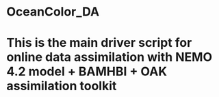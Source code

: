 # OceanColor_DA
# This is the main driver script for online data assimilation with NEMO 4.2 model + BAMHBI + OAK assimilation toolkit
